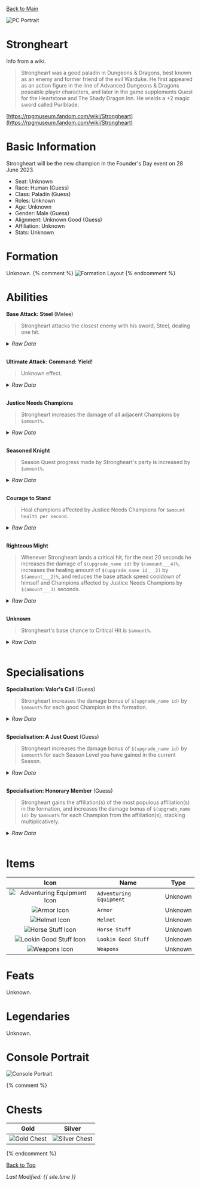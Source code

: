 [Back to Main](index.md)

![PC Portrait](images/strongheart/portrait.png)

# Strongheart

Info from a wiki.
> Strongheart was a good paladin in Dungeons & Dragons, best known as an enemy and former friend of the evil Warduke. He first appeared as an action figure in the line of Advanced Dungeons & Dragons poseable player characters, and later in the game supplements Quest for the Heartstone and The Shady Dragon Inn. He wields a +2 magic sword called Purlblade.

[https://rpgmuseum.fandom.com/wiki/Strongheart](https://rpgmuseum.fandom.com/wiki/Strongheart)

# Basic Information

Strongheart will be the new champion in the Founder's Day event on 28 June 2023.

* Seat: Unknown
* Race: Human (Guess)
* Class: Paladin (Guess)
* Roles: Unknown
* Age: Unknown
* Gender: Male (Guess)
* Alignment: Unknown Good (Guess)
* Affiliation: Unknown
* Stats: Unknown

# Formation

Unknown.
{% comment %}
![Formation Layout](images/strongheart/formation.png)
{% endcomment %}

# Abilities

**Base Attack: Steel** (Melee)
> Strongheart attacks the closest enemy with his sword, Steel, dealing one hit.
<details><summary><em>Raw Data</em></summary>
<p>
<pre>
{
    "description": "Strongheart attacks the closest enemy with his sword, Steel, dealing one hit.",
    "long_description": "",
    "damage_modifier": 1,
    "damage_types": ["melee"],
    "graphic_id": 0,
    "target": "front",
    "aoe_radius": 0,
    "tags": ["melee"],
    "num_targets": 1,
    "animations": [{
        "damage_frame": 2,
        "jump_sound": 30,
        "sound_frames": {"2": 154},
        "target_offset_x": -34,
        "type": "melee_attack"
    }],
    "name": "Steel",
    "cooldown": 4.5,
    "id": 641
}
</pre>
</p>
</details>
<br />

**Ultimate Attack: Command: Yield!**
> Unknown effect.
<details><summary><em>Raw Data</em></summary>
<p>
<pre>
{
    "description": "",
    "long_description": "",
    "damage_modifier": 0,
    "damage_types": ["magic"],
    "graphic_id": 19785,
    "target": "highest_health",
    "aoe_radius": 0,
    "tags": ["ultimate"],
    "num_targets": 1,
    "animations": [{
        "damage_frame": 8,
        "effect_frames": {"hit": {
            "duration": 6,
            "overlay_graphic_offset_y": -60,
            "effect_string": "monster_bud_damage,15",
            "apply_to_hit_monsters": true,
            "overlay_graphic_id": 19796
        }},
        "target_offset_x": -200,
        "stun_on_hit": 6,
        "animation_sequence_name": "ultimate",
        "type": "melee_attack",
        "no_damage_display": true
    }],
    "name": "Command: Yield!",
    "cooldown": 150,
    "id": 642
}
</pre>
</p>
</details>
<br />

**Justice Needs Champions**
> Strongheart increases the damage of all adjacent Champions by `$amount%`.
<details><summary><em>Raw Data</em></summary>
<p>
<pre>
{
    "effect_keys": [{
        "effect_string": "hero_dps_multiplier_mult,100",
        "targets": ["adj"]
    }],
    "requirements": "",
    "description": {"desc": "$source increases the damage of all adjacent Champions by $amount%."},
    "id": 1569,
    "flavour_text": "",
    "graphic_id": 19779,
    "properties": {"is_formation_ability": true}
}
</pre>
</p>
</details>
<br />

**Seasoned Knight**
> Season Quest progress made by Strongheart's party is increased by `$amount%`.
<details><summary><em>Raw Data</em></summary>
<p>
<pre>
{
    "effect_keys": [{
        "off_when_benched": true,
        "effect_string": "buff_season_challenge_progress,100"
    }],
    "requirements": "",
    "description": {"desc": "Season Quest progress made by $source's party is increased by $amount%."},
    "id": 1570,
    "flavour_text": "",
    "graphic_id": 19781,
    "properties": {
        "is_formation_ability": true,
        "owner_use_outgoing_description": true
    }
}
</pre>
</p>
</details>
<br />

**Courage to Stand**
> Heal champions affected by Justice Needs Champions for `$amount health per second`.
<details><summary><em>Raw Data</em></summary>
<p>
<pre>
{
    "effect_keys": [{
        "formation_arrows_for_effected_only": true,
        "off_when_benched": true,
        "slot_change_updates_targets": true,
        "effect_string": "heal,2",
        "filter_targets": [{
            "upgrade_id": 11736,
            "type": "affected_by_upgrade"
        }],
        "targets": ["all"]
    }],
    "requirements": "",
    "description": {"desc": "Heal champions affected by Justice Needs Champions for $amount health per second."},
    "id": 1571,
    "flavour_text": "",
    "graphic_id": 19778,
    "properties": {"is_formation_ability": true}
}
</pre>
</p>
</details>
<br />

**Righteous Might**
> Whenever Strongheart lands a critical hit, for the next 20 seconds he increases the damage of `$(upgrade_name id)` by `$(amount___4)%`, increases the healing amount of `$(upgrade_name id___2)` by `$(amount___2)%`, and reduces the base attack speed cooldown of himself and Champions affected by Justice Needs Champions by `$(amount___3)` seconds.
<details><summary><em>Raw Data</em></summary>
<p>
<pre>
{
    "effect_keys": [
        {
            "amount_expr": "upgrade_amount(11739,3)",
            "stacks_multiply": true,
            "show_bonus": true,
            "effect_string": "buff_upgrade,0,11736",
            "stacks_on_trigger": "will_stack_manually"
        },
        {
            "stacks_multiply": true,
            "show_bonus": true,
            "effect_string": "buff_upgrade,100,11738",
            "stacks_on_trigger": "will_stack_manually"
        },
        {
            "stacks_multiply": false,
            "show_bonus": true,
            "effect_string": "reduce_attack_cooldown,0.5",
            "filter_targets": [{
                "upgrade_id": 11736,
                "type": "affected_by_upgrade"
            }],
            "stacks_on_trigger": "will_stack_manually",
            "targets": ["all"]
        },
        {"effect_string": "pre_stack_amount,400"},
        {
            "duration": 20,
            "effect_string": "strongheart_righteous_might",
            "underlay_graphic": 19795,
            "underlay_state_max": 10
        }
    ],
    "requirements": "",
    "description": {
        "pre": "Whenever $source lands a critical hit, for the next 20 seconds he increases the damage of $(upgrade_name id) by $(amount___4)%, increases the healing amount of $(upgrade_name id___2) by $(amount___2)%, and reduces the base attack speed cooldown of himself and Champions affected by Justice Needs Champions by $(amount___3) seconds.",
        "conditions": [{
            "condition": "not static_desc",
            "desc": "^^$(strongheart_rightous_might_cooldown_desc)"
        }]
    },
    "id": 1572,
    "flavour_text": "",
    "graphic_id": 19780,
    "properties": {
        "indexed_effect_properties": true,
        "retain_on_slot_changed": true,
        "is_formation_ability": true,
        "owner_use_outgoing_description": true,
        "per_effect_index_bonuses": true
    }
}
</pre>
</p>
</details>
<br />

**Unknown**
> Strongheart's base chance to Critical Hit is `$amount%`.
<details><summary><em>Raw Data</em></summary>
<p>
<pre>
{
    "effect_keys": [{"effect_string": "set_base_crit_chance,20"}],
    "requirements": "",
    "description": {"desc": "$source's base chance to Critical Hit is $amount%."},
    "id": 1568,
    "flavour_text": "",
    "graphic_id": 0,
    "properties": {
        "is_formation_ability": true,
        "formation_circle_icon": false
    }
}
</pre>
</p>
</details>
<br />

# Specialisations

**Specialisation: Valor's Call** (Guess)
> Strongheart increases the damage bonus of `$(upgrade_name id)` by `$amount%` for each good Champion in the formation.
<details><summary><em>Raw Data</em></summary>
<p>
<pre>
{
    "effect_keys": [{
        "stack_title": "Good Champions",
        "stacks_multiply": true,
        "show_bonus": true,
        "effect_string": "buff_upgrade_by_tag_mult,100,good,11736",
        "max_stacks": 10
    }],
    "requirements": "",
    "description": {"desc": "$source increases the damage bonus of $(upgrade_name id) by $amount% for each good Champion in the formation."},
    "id": 1573,
    "flavour_text": "",
    "graphic_id": 0,
    "properties": {
        "is_formation_ability": true,
        "formation_circle_icon": false
    }
}
</pre>
</p>
</details>
<br />

**Specialisation: A Just Quest** (Guess)
> Strongheart increases the damage bonus of `$(upgrade_name id)` by `$amount%` for each Season Level you have gained in the current Season.
<details><summary><em>Raw Data</em></summary>
<p>
<pre>
{
    "effect_keys": [
        {
            "stack_title": "Season Levels",
            "amount_updated_listeners": ["season_level_changed"],
            "stacks_multiply": true,
            "show_bonus": true,
            "amount_func": "mult",
            "stack_func": "per_season_level",
            "effect_string": "buff_upgrade,12.5,11736"
        },
        {"effect_string": "strongheart_a_just_quest"}
    ],
    "requirements": "",
    "description": {"desc": "$source increases the damage bonus of $(upgrade_name id) by $amount% for each Season Level you have gained in the current Season."},
    "id": 1574,
    "flavour_text": "",
    "graphic_id": 0,
    "properties": {
        "indexed_effect_properties": true,
        "retain_on_slot_changed": true,
        "is_formation_ability": true,
        "default_bonus_index": 0,
        "formation_circle_icon": false,
        "per_effect_index_bonuses": true
    }
}
</pre>
</p>
</details>
<br />

**Specialisation: Honorary Member** (Guess)
> Strongheart gains the affiliation(s) of the most populous affiliation(s) in the formation, and increases the damage bonus of `$(upgrade_name id)` by `$amount%` for each Champion from the affiliation(s), stacking multiplicatively.
<details><summary><em>Raw Data</em></summary>
<p>
<pre>
{
    "effect_keys": [
        {
            "stacks_multiply": true,
            "show_bonus": true,
            "effect_string": "buff_upgrade,150,11736",
            "stacks_on_trigger": "will_stack_manually"
        },
        {"effect_string": "strongheart_gain_affiliation"}
    ],
    "requirements": "",
    "description": {
        "pre": "$(source_hero) gains the affiliation(s) of the most populous affiliation(s) in the formation, and increases the damage bonus of $(upgrade_name id) by $amount% for each Champion from the affiliation(s), stacking multiplicatively.",
        "conditions": [{
            "condition": "not static_desc",
            "desc": "^^$(strongheart_honorary_member_tag_desc)"
        }]
    },
    "id": 1575,
    "flavour_text": "",
    "graphic_id": 0,
    "properties": {
        "indexed_effect_properties": true,
        "retain_on_slot_changed": true,
        "is_formation_ability": true,
        "default_bonus_index": 0,
        "formation_circle_icon": false,
        "per_effect_index_bonuses": true
    }
}
</pre>
</p>
</details>
<br />

# Items

| Icon | Name | Type |
|:-:|---|---|
| ![Adventuring Equipment Icon](images/strongheart/19746.png) | `Adventuring Equipment` | Unknown |
| ![Armor Icon](images/strongheart/19749.png) | `Armor` | Unknown |
| ![Helmet Icon](images/strongheart/19752.png) | `Helmet` | Unknown |
| ![Horse Stuff Icon](images/strongheart/19755.png) | `Horse Stuff` | Unknown |
| ![Lookin Good Stuff Icon](images/strongheart/19758.png) | `Lookin Good Stuff` | Unknown |
| ![Weapons Icon](images/strongheart/19761.png) | `Weapons` | Unknown |

# Feats

Unknown.

# Legendaries

Unknown.

# Console Portrait

![Console Portrait](images/strongheart/console.png)

{% comment %}
# Chests

| Gold | Silver |
|---|---|
| ![Gold Chest](images/strongheart/chest_gold.png) | ![Silver Chest](images/strongheart/chest_silver.png) |
{% endcomment %}

[Back to Top](#top)

*Last Modified: {{ site.time }}*